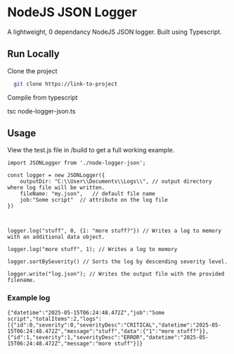 
# NodeJS JSON Logger

A lightweight, 0 dependancy NodeJS JSON logger. Built using Typescript. 







## Run Locally

Clone the project

```bash
  git clone https://link-to-project
```

Compile from typescript

tsc node-logger-json.ts



## Usage

View the test.js file in /build to get a full working example.

```
import JSONLogger from './node-logger-json';

const logger = new JSONLogger({
    outputDir: "C:\\User\\Documents\\Logs\\", // output directory where log file will be written.
    fileName: "my.json",   // default file name 
    job:"Some script"  // attribute on the log file
})



logger.log("stuff", 0, {1: "more stuff?"}) // Writes a log to memory with an additional data object.

logger.log("more stuff", 1); // Writes a log to memory

logger.sortBySeverity() // Sorts the log by descending severity level.

logger.write("log.json"); // Writes the output file with the provided filename.

````

### Example log

```
{"datetime":"2025-05-15T06:24:48.472Z","job":"Some script","totalItems":2,"logs":[{"id":0,"severity":0,"severityDesc":"CRITICAL","datetime":"2025-05-15T06:24:48.472Z","message":"stuff","data":{"1":"more stuff?"}},{"id":1,"severity":1,"severityDesc":"ERROR","datetime":"2025-05-15T06:24:48.472Z","message":"more stuff"}]}
```